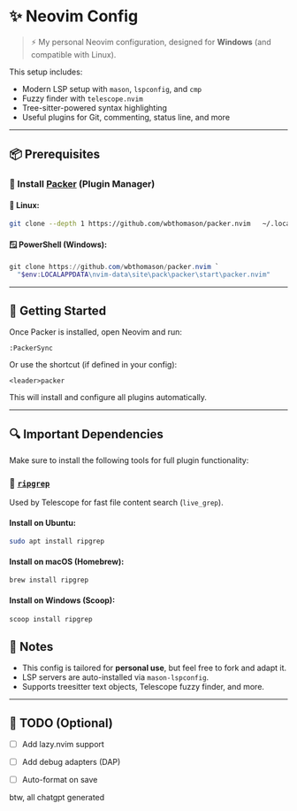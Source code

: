 # ✨ Neovim Config

> ⚡ My personal Neovim configuration, designed for **Windows** (and compatible with Linux).

This setup includes:
- Modern LSP setup with `mason`, `lspconfig`, and `cmp`
- Fuzzy finder with `telescope.nvim`
- Tree-sitter-powered syntax highlighting
- Useful plugins for Git, commenting, status line, and more

---

## 📦 Prerequisites

### 🔧 Install [Packer](https://github.com/wbthomason/packer.nvim) (Plugin Manager)

#### 🐧 Linux:
```bash
git clone --depth 1 https://github.com/wbthomason/packer.nvim   ~/.local/share/nvim/site/pack/packer/start/packer.nvim
```

#### 🪟 PowerShell (Windows):
```powershell
git clone https://github.com/wbthomason/packer.nvim `
  "$env:LOCALAPPDATA\nvim-data\site\pack\packer\start\packer.nvim"
```

---

## 🚀 Getting Started

Once Packer is installed, open Neovim and run:

```vim
:PackerSync
```

Or use the shortcut (if defined in your config):

```vim
<leader>packer
```

This will install and configure all plugins automatically.

---

## 🔍 Important Dependencies

Make sure to install the following tools for full plugin functionality:

### 🔹 [`ripgrep`](https://github.com/BurntSushi/ripgrep)
Used by Telescope for fast file content search (`live_grep`).

#### Install on Ubuntu:
```bash
sudo apt install ripgrep
```

#### Install on macOS (Homebrew):
```bash
brew install ripgrep
```

#### Install on Windows (Scoop):
```powershell
scoop install ripgrep
```

## 💬 Notes

- This config is tailored for **personal use**, but feel free to fork and adapt it.
- LSP servers are auto-installed via `mason-lspconfig`.
- Supports treesitter text objects, Telescope fuzzy finder, and more.

---

## 🧠 TODO (Optional)
- [ ] Add lazy.nvim support
- [ ] Add debug adapters (DAP)
- [ ] Auto-format on save









btw, all chatgpt generated
